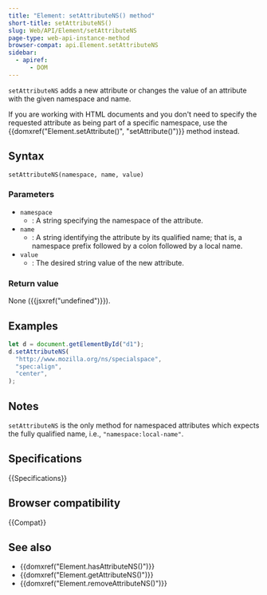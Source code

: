```yaml
---
title: "Element: setAttributeNS() method"
short-title: setAttributeNS()
slug: Web/API/Element/setAttributeNS
page-type: web-api-instance-method
browser-compat: api.Element.setAttributeNS
sidebar:
  - apiref:
      - DOM
---
```


`setAttributeNS` adds a new attribute or changes the value of an attribute
with the given namespace and name.

If you are working with HTML documents and you don't need to specify the requested attribute as being part of a specific namespace, use the {{domxref("Element.setAttribute()", "setAttribute()")}} method instead.

## Syntax

```js-nolint
setAttributeNS(namespace, name, value)
```

### Parameters

- `namespace`
  - : A string specifying the namespace of the attribute.
- `name`
  - : A string identifying the attribute by its qualified name;
    that is, a namespace prefix followed by a colon followed by a local name.
- `value`
  - : The desired string value of the new attribute.

### Return value

None ({{jsxref("undefined")}}).

## Examples

```js
let d = document.getElementById("d1");
d.setAttributeNS(
  "http://www.mozilla.org/ns/specialspace",
  "spec:align",
  "center",
);
```

## Notes

`setAttributeNS` is the only method for namespaced attributes which expects
the fully qualified name, i.e., `"namespace:local-name"`.

## Specifications

{{Specifications}}

## Browser compatibility

{{Compat}}

## See also

- {{domxref("Element.hasAttributeNS()")}}
- {{domxref("Element.getAttributeNS()")}}
- {{domxref("Element.removeAttributeNS()")}}
